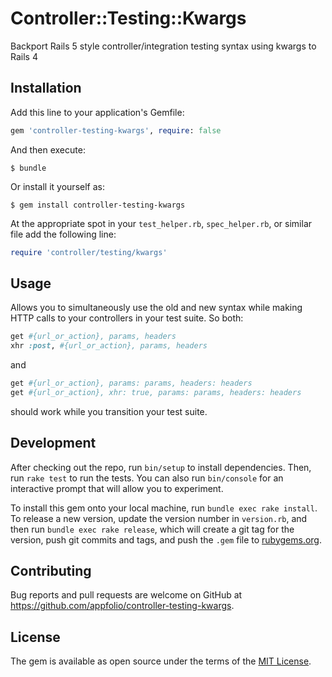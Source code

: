 # Controller::Testing::Kwargs

Backport Rails 5 style controller/integration testing syntax using kwargs to Rails 4

## Installation

Add this line to your application's Gemfile:

```ruby
gem 'controller-testing-kwargs', require: false
```

And then execute:

    $ bundle

Or install it yourself as:

    $ gem install controller-testing-kwargs

At the appropriate spot in your `test_helper.rb`, `spec_helper.rb`, or similar file add the following line:

```ruby
require 'controller/testing/kwargs'
```

## Usage

Allows you to simultaneously use the old and new syntax while making HTTP calls to your controllers
in your test suite. So both:

```ruby
get #{url_or_action}, params, headers
xhr :post, #{url_or_action}, params, headers
```

and

```ruby
get #{url_or_action}, params: params, headers: headers
get #{url_or_action}, xhr: true, params: params, headers: headers
```

should work while you transition your test suite.

## Development

After checking out the repo, run `bin/setup` to install dependencies. Then, run `rake test` to run the tests. You can also run `bin/console` for an interactive prompt that will allow you to experiment.

To install this gem onto your local machine, run `bundle exec rake install`. To release a new version, update the version number in `version.rb`, and then run `bundle exec rake release`, which will create a git tag for the version, push git commits and tags, and push the `.gem` file to [rubygems.org](https://rubygems.org).

## Contributing

Bug reports and pull requests are welcome on GitHub at https://github.com/appfolio/controller-testing-kwargs.

## License

The gem is available as open source under the terms of the [MIT License](http://opensource.org/licenses/MIT).

